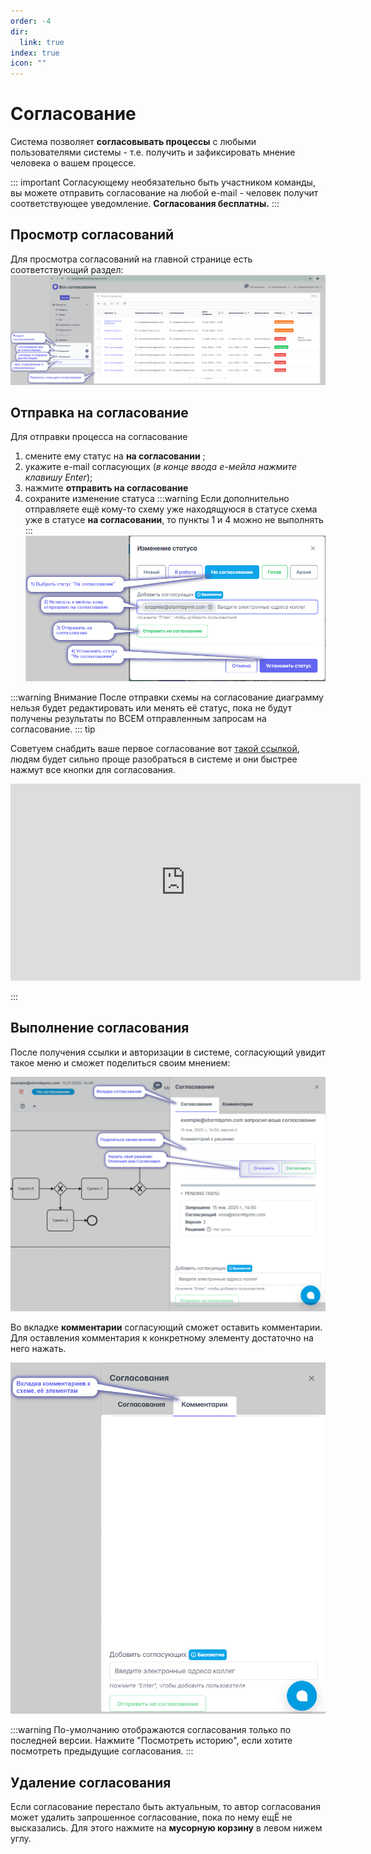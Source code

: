 ```yaml
---
order: -4
dir:
  link: true
index: true
icon: ""
---
```


# Согласование

Система позволяет __согласовывать процессы__ с любыми пользователями системы - т.е. получить и зафиксировать мнение человека о вашем процессе.

::: important
Согласующему необязательно быть участником команды, вы можете отправить согласование на любой e-mail - человек получит соответствующее уведомление. **Согласования бесплатны.**
::: 

## Просмотр согласований

Для просмотра согласований на главной странице есть соответствующий раздел:  
![imaget](appruval-4.png)



## Отправка на согласование
Для отправки процесса на согласование
1) смените ему статус на __на согласовании__ ;
2) укажите e-mail согласующих (_в конце ввода е-мейла нажмите клавишу Enter_);
3) нажмите __отправить на согласование__
4) сохраните изменение статуса
:::warning
Если дополнительно отправляете ещё кому-то схему уже находящуюся в статусе  схема уже в статусе __на согласовании__, то пункты 1 и 4 можно не выполнять
:::
![imaget](appruval-1.png)

:::warning Внимание
После отправки схемы на согласование диаграмму нельзя будет редактировать или менять её статус, пока не будут получены результаты по ВСЕМ отправленным запросам на согласование.
::: tip

Советуем снабдить ваше первое согласование вот [такой ссылкой](https://www.youtube.com/watch?v=tKGegGh15oc&ab_channel=BPMN2ru), людям будет сильно проще разобраться в системе и они быстрее нажмут все кнопки для согласования. 

<iframe width="560" height="315" src="https://www.youtube.com/embed/tKGegGh15oc?si=pam4af5M82dYhPKw" frameborder="0" allow="autoplay; encrypted-media" allowfullscreen></iframe>

:::

## Выполнение согласования
После получения ссылки и авторизации в системе, согласующий увидит такое меню и сможет поделиться своим мнением:

![imaget](appruval-2.png)

Во вкладке **комментарии** согласующий сможет оставить комментарии. Для оставления комментария к конкретному элементу достаточно на него нажать.

![imaget](appruval-3.png)

:::warning
По-умолчанию отображаются согласования только по последней версии. Нажмите "Посмотреть историю", если хотите посмотреть предыдущие согласования.
:::


## Удаление согласования
Если согласование перестало быть актуальным, то автор согласования может удалить запрошенное согласование, пока по нему ещЁ не высказались. Для этого нажмите на __мусорную корзину__ в левом нижем углу.